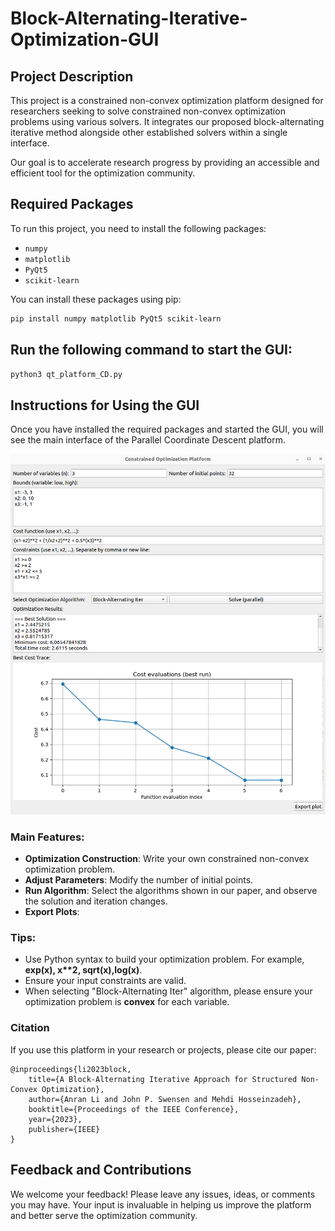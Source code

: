 # Block-Alternating-Iterative-Optimization-GUI

## Project Description

This project is a constrained non-convex optimization platform designed for researchers seeking to solve constrained non-convex optimization problems using various solvers. It integrates our proposed block-alternating iterative method alongside other established solvers within a single interface. 

Our goal is to accelerate research progress by providing an accessible and efficient tool for the optimization community.

## Required Packages

To run this project, you need to install the following packages:

- `numpy`
- `matplotlib`
- `PyQt5`
- `scikit-learn`

You can install these packages using pip:

```bash
pip install numpy matplotlib PyQt5 scikit-learn
```

## Run the following command to start the GUI:

```bash
python3 qt_platform_CD.py
```


## Instructions for Using the GUI

Once you have installed the required packages and started the GUI, you will see the main interface of the Parallel Coordinate Descent platform. 

![Parallel Coordinate Descent GUI](paper_plot/GUI_cd.png)

### Main Features:
- **Optimization Construction**: Write your own constrained non-convex optimization problem.
- **Adjust Parameters**: Modify the number of initial points.
- **Run Algorithm**: Select the algorithms shown in our paper, and observe the solution and iteration changes.
- **Export Plots**: 

### Tips:
- Use Python syntax to build your optimization problem. For example, **exp(x), x\**2, sqrt(x),log(x)**.
- Ensure your input constraints are valid.
- When selecting "Block-Alternating Iter" algorithm, please ensure your optimization problem is **convex** for each variable.


### Citation

If you use this platform in your research or projects, please cite our paper:

```
@inproceedings{li2023block,
    title={A Block-Alternating Iterative Approach for Structured Non-Convex Optimization},
    author={Anran Li and John P. Swensen and Mehdi Hosseinzadeh},
    booktitle={Proceedings of the IEEE Conference},
    year={2023},
    publisher={IEEE}
}
```


## Feedback and Contributions

We welcome your feedback! Please leave any issues, ideas, or comments you may have. Your input is invaluable in helping us improve the platform and better serve the optimization community.
